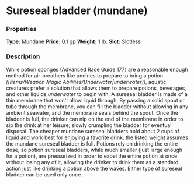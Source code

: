 ﻿---
Title: "Sureseal bladder (mundane)"
Type: "Mundane"
Price: "0.1 gp"
Weight: "1 lb."
Slot: "Slotless"
Description: |
  "While potion sponges (_Advanced Race Guide_ 177) are a reasonable enough method for air-breathers like undines to prepare to bring a potion underwater, aquatic creatures prefer a solution that allows them to prepare potions, beverages, and other liquids underwater to begin with. A sureseal bladder is made of a thin membrane that won't allow liquid through. By passing a solid spout or tube through the membrane, you can fill the bladder without allowing in any ambient seawater, and the membrane seals behind the spout. Once the bladder is full, the drinker can nip on the end of the membrane in order to sip the drink at her leisure, slowly crumpling the bladder for eventual disposal. The cheaper mundane sureseal bladders hold about 2 cups of liquid and work best for enjoying a favorite drink; the listed weight assumes the mundane sureseal bladder is full. Potions rely on drinking the entire dose, so potion sureseal bladders, while much smaller (just large enough for a potion), are pressurized in order to expel the entire potion at once without losing any of it, allowing the drinker to drink them as a standard action just like drinking a potion above the waves. Either type of sureseal bladder can be used only once."
Sources: "['Aquatic Adventures']"
---

# Sureseal bladder (mundane)

### Properties

**Type:** Mundane **Price:** 0.1 gp **Weight:** 1 lb. **Slot:** Slotless

### Description

While potion sponges (Advanced Race Guide 177) are a reasonable enough method for air-breathers like undines to prepare to bring a potion _[[items/Weapon Magic Abilities/Underwater|underwater]]_, aquatic creatures prefer a solution that allows them to prepare potions, beverages, and other liquids _underwater_ to begin with. A sureseal bladder is made of a thin membrane that won't allow liquid through. By passing a solid spout or tube through the membrane, you can fill the bladder without allowing in any ambient seawater, and the membrane seals behind the spout. Once the bladder is full, the drinker can nip on the end of the membrane in order to sip the drink at her leisure, slowly crumpling the bladder for eventual disposal. The cheaper mundane sureseal bladders hold about 2 cups of liquid and work best for enjoying a favorite drink; the listed weight assumes the mundane sureseal bladder is full. Potions rely on drinking the entire dose, so potion sureseal bladders, while much smaller (just large enough for a potion), are pressurized in order to expel the entire potion at once without losing any of it, allowing the drinker to drink them as a standard action just like drinking a potion above the waves. Either type of sureseal bladder can be used only once.

